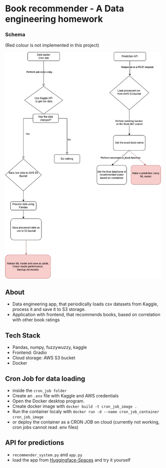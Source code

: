 # Book recommender - A Data engineering homework

### Schema
(Red colour is not implemented in this project)

![Alt text](diagram.jpg?raw=true "Title")
## About
- Data engineering app, that periodically loads csv datasets from Kaggle, process it and save it to S3 storage.
- Application with frontend, that recommends books, based on correlation with other book ratings
  
## Tech Stack
- Pandas, numpy, fuzzywuzzy, kaggle
- Frontend: Gradio
- Cloud storage: AWS S3 bucket
- Docker

## Cron Job for data loading
- inside the `cron_job folder`
- Create an `.env` file with Kaggle and AWS credentials
- Open the Docker desktop program.
- Create docker image with `docker build -t cron_job_image .`
- Run the container localy with `docker run -d --name cron_job_container cron_job_image`
- or deploy the container as a CRON JOB on cloud (currently not working, cron jobs cannot read .env files)


## API for predictions
- `recommender_system.py` and `app.py`
- load the app from [Huggingface-Spaces](https://huggingface.co/spaces/Wintersmith/Book_recommender) and try it yourself
